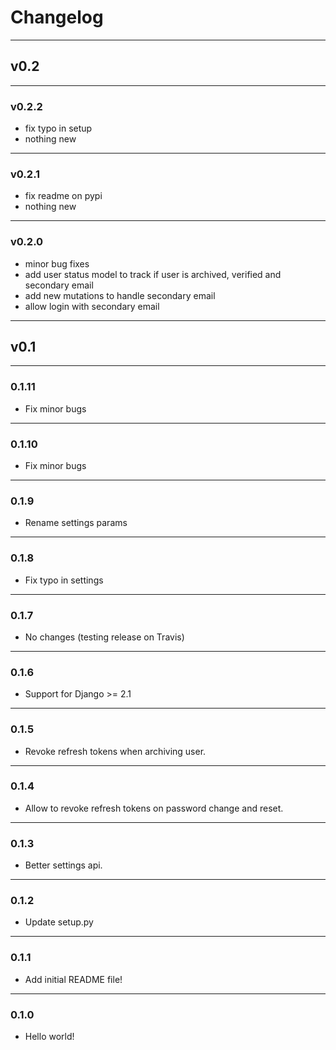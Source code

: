# Changelog

---

## v0.2

---

### v0.2.2
- fix typo in setup
- nothing new


---

### v0.2.1
- fix readme on pypi
- nothing new

---

### v0.2.0
- minor bug fixes
- add user status model to track if user is archived, verified and secondary email
- add new mutations to handle secondary email
- allow login with secondary email

---

## v0.1

---

### 0.1.11
- Fix minor bugs

---

### 0.1.10
- Fix minor bugs

---

### 0.1.9
- Rename settings params

---

### 0.1.8

- Fix typo in settings

---

### 0.1.7

- No changes (testing release on Travis)

---

### 0.1.6

- Support for Django >= 2.1

---

### 0.1.5

- Revoke refresh tokens when archiving user.

---

### 0.1.4

- Allow to revoke refresh tokens on password change and reset.

---

### 0.1.3

- Better settings api.

---

### 0.1.2

- Update setup.py

---

### 0.1.1

- Add initial README file!

---

### 0.1.0

- Hello world!
